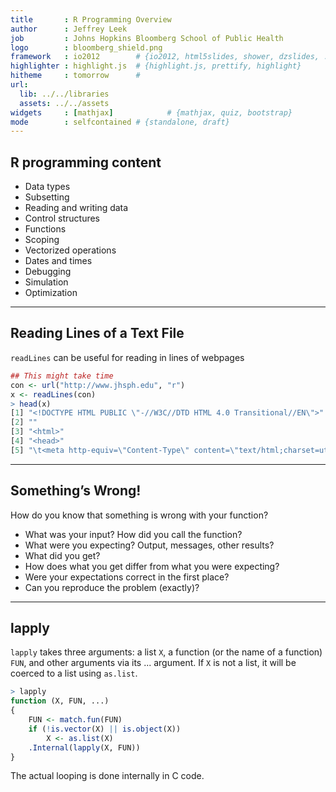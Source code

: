 ```yaml
---
title       : R Programming Overview
author      : Jeffrey Leek
job         : Johns Hopkins Bloomberg School of Public Health
logo        : bloomberg_shield.png
framework   : io2012        # {io2012, html5slides, shower, dzslides, ...}
highlighter : highlight.js  # {highlight.js, prettify, highlight}
hitheme     : tomorrow      # 
url:
  lib: ../../libraries
  assets: ../../assets
widgets     : [mathjax]            # {mathjax, quiz, bootstrap}
mode        : selfcontained # {standalone, draft}
---
```


## R programming content

* Data types
* Subsetting
* Reading and writing data
* Control structures
* Functions
* Scoping
* Vectorized operations
* Dates and times
* Debugging
* Simulation
* Optimization

---

## Reading Lines of a Text File

`readLines` can be useful for reading in lines of webpages

```r
## This might take time
con <- url("http://www.jhsph.edu", "r")
x <- readLines(con)
> head(x)
[1] "<!DOCTYPE HTML PUBLIC \"-//W3C//DTD HTML 4.0 Transitional//EN\">"
[2] ""
[3] "<html>"
[4] "<head>"
[5] "\t<meta http-equiv=\"Content-Type\" content=\"text/html;charset=utf-8
```

---

## Something’s Wrong!

How do you know that something is wrong with your function? 
- What was your input? How did you call the function?
- What were you expecting? Output, messages, other results? 
- What did you get?
- How does what you get differ from what you were expecting? 
- Were your expectations correct in the first place?
- Can you reproduce the problem (exactly)?

---

## lapply

`lapply` takes three arguments: a list `X`, a function (or the name of a function) `FUN`, and other arguments via its ... argument. If `X` is not a list, it will be coerced to a list using `as.list`.

```r
> lapply
function (X, FUN, ...)
{
    FUN <- match.fun(FUN)
    if (!is.vector(X) || is.object(X))
        X <- as.list(X)
    .Internal(lapply(X, FUN))
}
```

The actual looping is done internally in C code.
